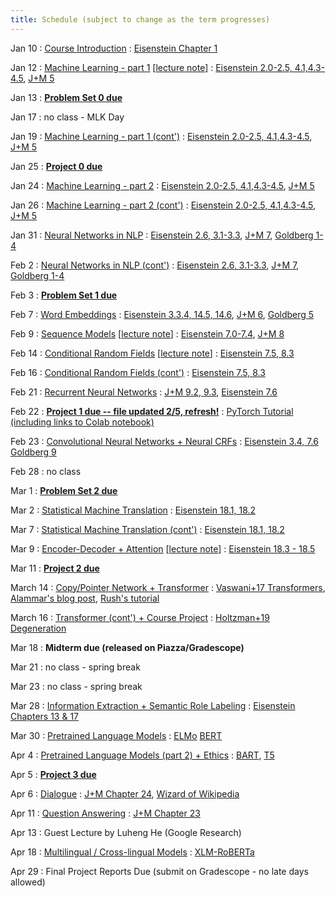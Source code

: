 ```yaml
---
title: Schedule (subject to change as the term progresses)
---
```

Jan 10
: [Course Introduction](https://cocoxu.github.io/CS4650_spring2022/slides/lec1-intro.pdf)
  : [Eisenstein Chapter 1](https://github.com/jacobeisenstein/gt-nlp-class/blob/master/notes/eisenstein-nlp-notes.pdf)

Jan 12
: [Machine Learning - part 1](https://cocoxu.github.io/CS4650_spring2022/slides/lec2-ml.pdf) [[lecture note](https://cocoxu.github.io/CS4650_spring2022/slides/lec2-ml-notes.jpg)]
  : [Eisenstein 2.0-2.5, 4.1,4.3-4.5](https://github.com/jacobeisenstein/gt-nlp-class/blob/master/notes/eisenstein-nlp-notes.pdf), [J+M 5](https://web.stanford.edu/~jurafsky/slp3/5.pdf)

Jan 13
: **[Problem Set 0 due](https://cocoxu.github.io/CS4650_spring2022/slides/CS4650_Problem_Set0.pdf)**

Jan 17
: no class - MLK Day

Jan 19
: [Machine Learning - part 1 (cont')](https://cocoxu.github.io/CS4650_spring2022/slides/lec2-ml.pdf)
  : [Eisenstein 2.0-2.5, 4.1,4.3-4.5](https://github.com/jacobeisenstein/gt-nlp-class/blob/master/notes/eisenstein-nlp-notes.pdf), [J+M 5](https://web.stanford.edu/~jurafsky/slp3/5.pdf)

Jan 25 
: **[Project 0 due](https://colab.research.google.com/drive/1YEET5y0hqD3-XWDS4C_3uiktEUFN9LLd?usp=sharing)**

Jan 24
: [Machine Learning - part 2](https://cocoxu.github.io/CS4650_spring2022/slides/lec3-mcc.pdf) 
  : [Eisenstein 2.0-2.5, 4.1,4.3-4.5](https://github.com/jacobeisenstein/gt-nlp-class/blob/master/notes/eisenstein-nlp-notes.pdf), [J+M 5](https://web.stanford.edu/~jurafsky/slp3/5.pdf)

Jan 26
: [Machine Learning - part 2 (cont')](https://cocoxu.github.io/CS4650_spring2022/slides/lec3-mcc.pdf) 
  : [Eisenstein 2.0-2.5, 4.1,4.3-4.5](https://github.com/jacobeisenstein/gt-nlp-class/blob/master/notes/eisenstein-nlp-notes.pdf), [J+M 5](https://web.stanford.edu/~jurafsky/slp3/5.pdf)

Jan 31
: [Neural Networks in NLP](https://cocoxu.github.io/CS4650_spring2022/slides/lec4-nn.pdf) 
  : [Eisenstein 2.6, 3.1-3.3](https://github.com/jacobeisenstein/gt-nlp-class/blob/master/notes/eisenstein-nlp-notes.pdf), [J+M 7](https://web.stanford.edu/~jurafsky/slp3/7.pdf), [Goldberg 1-4](https://u.cs.biu.ac.il/~yogo/nnlp.pdf)

Feb 2
: [Neural Networks in NLP (cont')](https://cocoxu.github.io/CS4650_spring2022/slides/lec4-nn.pdf) 
  : [Eisenstein 2.6, 3.1-3.3](https://github.com/jacobeisenstein/gt-nlp-class/blob/master/notes/eisenstein-nlp-notes.pdf), [J+M 7](https://web.stanford.edu/~jurafsky/slp3/7.pdf), [Goldberg 1-4](https://u.cs.biu.ac.il/~yogo/nnlp.pdf)

Feb 3
: **[Problem Set 1 due](https://github.com/cocoxu/CS4650_projects_sp2022/tree/master/Problem%20Set%201)**

Feb 7
: [Word Embeddings](https://cocoxu.github.io/CS4650_spring2022/slides/lec5-word2vec.pdf)
  : [Eisenstein 3.3.4, 14.5, 14.6](https://github.com/jacobeisenstein/gt-nlp-class/blob/master/notes/eisenstein-nlp-notes.pdf), [J+M 6](https://web.stanford.edu/~jurafsky/slp3/6.pdf), [Goldberg 5](http://u.cs.biu.ac.il/~yogo/nnlp.pdf)

Feb 9
: [Sequence Models](https://cocoxu.github.io/CS4650_spring2022/slides/lec6-seq1.pdf) [[lecture note](https://cocoxu.github.io/CS4650_spring2022/slides/lec6-seq1-notes.pdf)]
  : [Eisenstein 7.0-7.4](https://github.com/jacobeisenstein/gt-nlp-class/blob/master/notes/eisenstein-nlp-notes.pdf), [J+M 8](https://web.stanford.edu/~jurafsky/slp3/8.pdf)

Feb 14
: [Conditional Random Fields](https://cocoxu.github.io/CS4650_spring2022/slides/lec7-seq2.pdf) [[lecture note](https://cocoxu.github.io/CS4650_spring2022/slides/lec7-seq2-notes.pdf)] 
  : [Eisenstein 7.5, 8.3](https://github.com/jacobeisenstein/gt-nlp-class/blob/master/notes/eisenstein-nlp-notes.pdf)

Feb 16
: [Conditional Random Fields (cont')](https://cocoxu.github.io/CS4650_spring2022/slides/lec7-seq2.pdf)
  : [Eisenstein 7.5, 8.3](https://github.com/jacobeisenstein/gt-nlp-class/blob/master/notes/eisenstein-nlp-notes.pdf)

Feb 21
: [Recurrent Neural Networks](https://cocoxu.github.io/CS4650_spring2022/slides/lec8-rnn.pdf)
  : [J+M 9.2, 9.3](https://web.stanford.edu/~jurafsky/slp3/9.pdf), [Eisenstein 7.6](https://github.com/jacobeisenstein/gt-nlp-class/blob/master/notes/eisenstein-nlp-notes.pdf)

Feb 22 
: **[Project 1 due -- file updated 2/5, refresh!](https://drive.google.com/file/d/1iAuODWLdBKK8_QF6bTdUnW9WC0xLg2ql/view?usp=sharing)**
  : [PyTorch Tutorial (including links to Colab notebook)](https://cocoxu.github.io/CS4650_spring2022/slides/PyTorch_tutorial.pdf)

Feb 23
: [Convolutional Neural Networks + Neural CRFs](https://cocoxu.github.io/CS4650_spring2022/slides/lec9-cnn.pdf)
  : [Eisenstein 3.4, 7.6](https://github.com/jacobeisenstein/gt-nlp-class/blob/master/notes/eisenstein-nlp-notes.pdf)  [Goldberg 9](https://u.cs.biu.ac.il/~yogo/nnlp.pdf)

Feb 28
: no class

Mar 1
: **[Problem Set 2 due](https://github.com/cocoxu/CS4650_projects_sp2022/tree/master/Problem%20Set%202)**

Mar 2
: [Statistical Machine Translation](https://cocoxu.github.io/CS4650_spring2022/slides/lec10-mt.pdf) 
  : [Eisenstein 18.1, 18.2](https://github.com/jacobeisenstein/gt-nlp-class/blob/master/notes/eisenstein-nlp-notes.pdf)

Mar 7
: [Statistical Machine Translation (cont')](https://cocoxu.github.io/CS4650_spring2022/slides/lec10-mt.pdf) 
  : [Eisenstein 18.1, 18.2](https://github.com/jacobeisenstein/gt-nlp-class/blob/master/notes/eisenstein-nlp-notes.pdf)

Mar 9
: [Encoder-Decoder + Attention](https://cocoxu.github.io/CS4650_spring2022/slides/lec11-seq2seq.pdf)  [[lecture note](https://cocoxu.github.io/CS4650_spring2022/slides/lec11-seq2seq-notes.pdf)] 
  : [Eisenstein 18.3 - 18.5](https://github.com/jacobeisenstein/gt-nlp-class/blob/master/notes/eisenstein-nlp-notes.pdf)

Mar 11 
: **[Project 2 due](https://colab.research.google.com/drive/1yVBSRMw9YzwIh5fADpLs2_LnVOWuoo1a?usp=sharing)**

March 14
: [Copy/Pointer Network + Transformer](https://cocoxu.github.io/CS4650_spring2022/slides/lec12-seq2seq2.pdf) 
  : [Vaswani+17 Transformers](https://arxiv.org/pdf/1706.03762.pdf), [Alammar's blog post](http://jalammar.github.io/illustrated-transformer/), [Rush's tutorial](http://jalammar.github.io/illustrated-transformer/) 

March 16
: [Transformer (cont') + Course Project](https://cocoxu.github.io/CS4650_spring2022/slides/lec13-seq2seq3-project.pdf) 
  : [Holtzman+19 Degeneration](https://arxiv.org/pdf/1904.09751.pdf)
  
Mar 18
: **Midterm due (released on Piazza/Gradescope)**

Mar 21
: no class - spring break

Mar 23
: no class - spring break

Mar 28
: [Information Extraction + Semantic Role Labeling](https://cocoxu.github.io/CS4650_spring2022/slides/lec14-iesrl.pdf) 
  : [Eisenstein Chapters 13 & 17](https://github.com/jacobeisenstein/gt-nlp-class/blob/master/notes/eisenstein-nlp-notes.pdf)

Mar 30
: [Pretrained Language Models](https://cocoxu.github.io/CS4650_spring2022/slides/lec15-pt1.pdf)
  : [ELMo](https://www.aclweb.org/anthology/N18-1202.pdf) [BERT](https://www.aclweb.org/anthology/N19-1423.pdf)

Apr 4
: [Pretrained Language Models (part 2) + Ethics](https://cocoxu.github.io/CS4650_spring2022/slides/lec16-pt2.pdf)
  : [BART](https://arxiv.org/pdf/1910.13461.pdf), [T5](https://arxiv.org/pdf/1910.10683.pdf) 

Apr 5 
: **[Project 3 due](https://colab.research.google.com/drive/10tZpWMf6U-mX69qsGciMFD8AXLVxqCe3?usp=sharing)**

Apr 6
: [Dialogue](https://cocoxu.github.io/CS4650_spring2022/slides/lec17-dialogue.pdf)
  : [J+M Chapter 24](https://web.stanford.edu/~jurafsky/slp3/24.pdf), [Wizard of Wikipedia](https://arxiv.org/pdf/1811.01241.pdf) 

Apr 11
: [Question Answering](https://cocoxu.github.io/CS4650_spring2022/slides/lec18-qa.pdf) 
  : [J+M Chapter 23](https://web.stanford.edu/~jurafsky/slp3/23.pdf)

Apr 13
: Guest Lecture by Luheng He (Google Research)

Apr 18
: [Multilingual / Cross-lingual Models](https://cocoxu.github.io/CS4650_spring2022/slides/lec19-multilingual.pdf)
  : [XLM-RoBERTa](https://arxiv.org/pdf/1911.02116.pdf)

Apr 29
: Final Project Reports Due (submit on Gradescope - no late days allowed)
